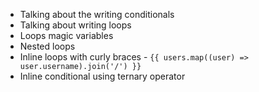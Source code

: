 - Talking about the writing conditionals
- Talking about writing loops
- Loops magic variables
- Nested loops
- Inline loops with curly braces - `{{ users.map((user) => user.username).join('/') }}`
- Inline conditional using ternary operator
